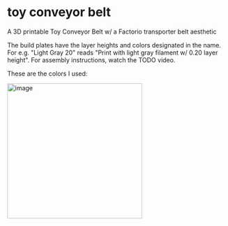 # toy conveyor belt
A 3D printable Toy Conveyor Belt w/ a Factorio transporter belt aesthetic

The build plates have the layer heights and colors designated in the name. For e.g. "Light Gray 20" reads "Print with light gray filament w/ 0.20 layer height". For assembly instructions, watch the TODO video.


These are the colors I used: 

<img width="309" alt="image" src="https://github.com/user-attachments/assets/df176fda-585b-46de-8971-f0e060ec47f8" />
 
